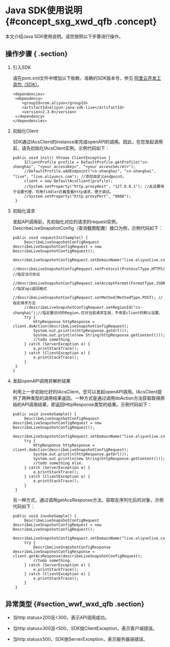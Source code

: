 # Java SDK使用说明 {#concept_sxg_xwd_qfb .concept}

本文介绍Java SDK使用说明。请您按照以下步骤进行操作。

## 操作步骤 { .section}

1.  引入SDK

    请在pom.xml文件中增加以下依赖，准确的SDK版本号，参见 [阿里云开发工具包（SDK）](https://develop.aliyun.com/tools?spm=5176.136436.765261.185.1N8eiu#sdk)。

    ```
    <dependencies>
     <dependency>
        <groupId>com.aliyun</groupId>
        <artifactId>aliyun-java-sdk-live</artifactId>
        <version>2.3.0</version>
     </dependency>
    </dependencies>
    ```

2.  初始化Client

    SDK通过IAcsClient的instance来完成openAPI的调用。因此，在您发起调用前，请先初始化IAcsClient实例。示例代码如下：

    ```
    public void init() throws ClientException {
         IClientProfile profile = DefaultProfile.getProfile("cn-shanghai", "<your accessKey>", "<your accessSecret>");
         //DefaultProfile.addEndpoint("cn-shanghai", "cn-shanghai", "live", "live.aliyuncs.com"); //添加自定义endpoint。
         client = new DefaultAcsClient(profile);
         //System.setProperty("http.proxyHost", "127.0.0.1"); //此设置用于设置代理，可用fiddler拦截查看http请求，便于调试。  
         //System.setProperty("http.proxyPort", "8888");
     }
    ```

3.  初始化请求

    发起API调用前，先初始化对应的请求的request实例，DescribeLiveSnapshotConfig（查询截图配置）接口为例，示例代码如下：

    ```
    public void requestInitSample() {
         DescribeLiveSnapshotConfigRequest describeLiveSnapshotConfigRequest = new DescribeLiveSnapshotConfigRequest();
         describeLiveSnapshotConfigRequest.setDomainName("live.aliyunlive.com");
         //describeLiveSnapshotConfigRequest.setProtocol(ProtocolType.HTTPS); //指定访问协议
         //describeLiveSnapshotConfigRequest.setAcceptFormat(FormatType.JSON); //指定api返回格式
         //describeLiveSnapshotConfigRequest.setMethod(MethodType.POST); //指定请求方法
         //describeLiveSnapshotConfigRequest.setRegionId("cn-shanghai");//指定要访问的Region,仅对当前请求生效，不改变client的默认设置。
         try {
             HttpResponse httpResponse = client.doAction(describeLiveSnapshotConfigRequest);
             System.out.println(httpResponse.getUrl());
             System.out.println(new String(httpResponse.getContent()));
             //todo something.
         } catch (ServerException e) {
             e.printStackTrace();
         } catch (ClientException e) {
             e.printStackTrace();
         }
     }
    }
    ```

4.  发起openAPI调用并解析结果

    利用上一步初始化好的IAcsClient，您可以发起openAPI调用。IAcsClient提供了两种类型的调用结果返回，一种方式是通过调用doAction方法获取取得原始的API调用结果，即返回HttpResponse类型的结果。示例代码如下：

    ```
    public void invokeSample() {
         DescribeLiveSnapshotConfigRequest describeLiveSnapshotConfigRequest = new DescribeLiveSnapshotConfigRequest();
         describeLiveSnapshotConfigRequest.setDomainName("live.aliyunlive.com");
         try {
             HttpResponse httpResponse = client.doAction(describeLiveSnapshotConfigRequest);
             System.out.println(httpResponse.getUrl());
             System.out.println(new String(httpResponse.getContent()));
             //todo something else.
         } catch (ServerException e) {
             e.printStackTrace();
         } catch (ClientException e) {
             e.printStackTrace();
         }
     }
    ```

    另一种方式，通过调用getAcsResponse方法，获取反序列化后的对象，示例代码如下：

    ```
    public void invokeSample() {
         DescribeLiveSnapshotConfigRequest describeLiveSnapshotConfigRequest = new DescribeLiveSnapshotConfigRequest();
         describeLiveSnapshotConfigRequest.setDomainName("live.aliyunlive.com");
         try {
             DescribeLiveSnapshotConfigResponse describeLiveSnapshotConfigResponse = client.getAcsResponse(describeLiveSnapshotConfigRequest);
             //todo something.
         } catch (ServerException e) {
             e.printStackTrace();
         } catch (ClientException e) {
             e.printStackTrace();
         }
     }
    ```


## 异常类型 {#section_wwf_wxd_qfb .section}

-   当http status≥200且<300，表示API调用成功。

-   当http status≥300且<500，SDK抛ClientException，表示客户端错误。

-   当http status≥500，SDK抛ServerException，表示服务器端错误。


